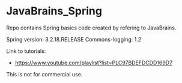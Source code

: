# JavaBrains_Spring
Repo contains Spring basics code created by refering to JavaBrains. <br/>

Spring version: 3.2.18.RELEASE
Commons-logging: 1.2

Link to tutorials: <br/>
  * https://www.youtube.com/playlist?list=PLC97BDEFDCDD169D7  <br/>

This is not for commercial use. 
